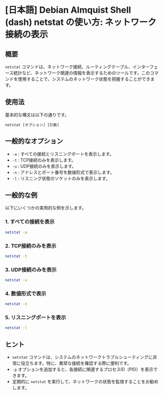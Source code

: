 # [日本語] Debian Almquist Shell (dash) netstat の使い方: ネットワーク接続の表示

## 概要
`netstat` コマンドは、ネットワーク接続、ルーティングテーブル、インターフェース統計など、ネットワーク関連の情報を表示するためのツールです。このコマンドを使用することで、システムのネットワーク状態を把握することができます。

## 使用法
基本的な構文は以下の通りです。

```
netstat [オプション] [引数]
```

## 一般的なオプション
- `-a` : すべての接続とリスニングポートを表示します。
- `-t` : TCP接続のみを表示します。
- `-u` : UDP接続のみを表示します。
- `-n` : アドレスとポート番号を数値形式で表示します。
- `-l` : リスニング状態のソケットのみを表示します。

## 一般的な例
以下にいくつかの実用的な例を示します。

### 1. すべての接続を表示
```bash
netstat -a
```

### 2. TCP接続のみを表示
```bash
netstat -t
```

### 3. UDP接続のみを表示
```bash
netstat -u
```

### 4. 数値形式で表示
```bash
netstat -n
```

### 5. リスニングポートを表示
```bash
netstat -l
```

## ヒント
- `netstat` コマンドは、システムのネットワークトラブルシューティングに非常に役立ちます。特に、異常な接続を確認する際に便利です。
- `-p` オプションを追加すると、各接続に関連するプロセスID（PID）を表示できます。
- 定期的に `netstat` を実行して、ネットワークの状態を監視することをお勧めします。